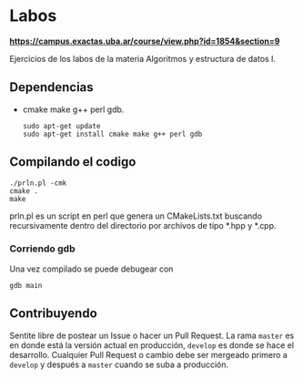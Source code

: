 # Labos

**https://campus.exactas.uba.ar/course/view.php?id=1854&section=9**

Ejercicios de los labos de la materia 
Algoritmos y estructura de datos I.

## Dependencias

- cmake make g++ perl gdb.
    ```
    sudo apt-get update
    sudo apt-get install cmake make g++ perl gdb
    ```

## Compilando el codigo

```
./prln.pl -cmk
cmake .
make
```

prln.pl es un script en perl que genera un CMakeLists.txt 
buscando recursivamente dentro del directorio por archivos
de tipo *.hpp y *.cpp.

### Corriendo gdb

Una vez compilado se puede debugear con 

```
gdb main
```

## Contribuyendo

Sentite libre de postear un Issue o hacer un Pull Request.
La rama `master` es en donde está la versión actual en
producción, `develop` es donde se hace el desarrollo. Cualquier
Pull Request o cambio debe ser mergeado primero a `develop` y
después a `master` cuando se suba a producción.
